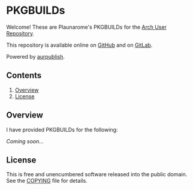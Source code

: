 PKGBUILDs
===

Welcome! These are Plaunarome's PKGBUILDs for the [Arch User Repository](https://aur.archlinux.org).

This repository is available online on [GitHub](https://github.com/Plaunarome/PKGBUILDs) and on [GitLab](https://gitlab.com/Plaunarome/PKGBUILDs).

Powered by [aurpublish](https://github.com/eli-schwartz/aurpublish).

Contents
---

1. [Overview](#overview)
2. [License](#license)

Overview
---

I have provided PKGBUILDs for the following:

*Coming soon...* <!-- FIXME: Add list -->

License
---

This is free and unencumbered software released into the public domain. See the [COPYING](COPYING) file for details.
